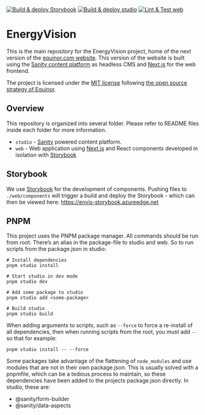 [![Build & deploy Storybook](https://github.com/equinor/energyvision/actions/workflows/storybook.yaml/badge.svg?branch=main)](https://github.com/equinor/energyvision/actions/workflows/storybook.yaml) [![Build & deploy studio](https://github.com/equinor/energyvision/actions/workflows/studio.yaml/badge.svg)](https://github.com/equinor/energyvision/actions/workflows/studio.yaml) [![Lint & Test web](https://github.com/equinor/energyvision/actions/workflows/web.yaml/badge.svg?branch=main)](https://github.com/equinor/energyvision/actions/workflows/web.yaml)

# EnergyVision

This is the main repository for the EnergyVision project, home of the next version of the [equinor.com website](https://www.equinor.com). This version of the website is built using the [Sanity content platform](https://www.sanity.io/) as headless CMS and [Next.js](https://nextjs.org/) for the web frontend.

The project is licensed under the [MIT license](https://github.com/equinor/energyvision/blob/main/LICENSE) following [the open source strategy of Equinor](https://opensource.equinor.com).

## Overview

This repository is organized into several folder. Please refer to README files inside each folder for more information.

- `studio` - [Sanity](https://www.sanity.io/) powered content platform.
- `web` - Web application using [Next.js](https://nextjs.org/) and React components developed in isolation with [Storybook](https://storybook.js.org/)

## Storybook

We use [Storybook](https://storybook.js.org/) for the development of components. Pushing files to `./web/components` will trigger a build and deploy the Storybook - which can then be viewed here: https://envis-storybook.azureedge.net

## PNPM

This project uses the PNPM package manager. All commands should be run from root. There’s an alias in the package-file to studio and web. So to run scripts from the package.json in studio:

    # Install dependencies
    pnpm studio install

    # Start studio in dev mode
    pnpm studio dev

    # Add some package to studio
    pnpm studio add <some-package>

    # Build studio
    pnpm studio build

When adding arguments to scripts, such as `--force` to force a re-install of all dependencies, then when running scripts from the root, you must add `--` so that for example:

    pnpm studio install -- --force

Some packages take advantage of the flattening of `node_modules` and use modules that are not in their own package.json. This is usually solved with a pnpmfile, which can be a tedious process to maintain, so these dependencies have been added to the projects package.json directly. In studio, these are:

- @sanity/form-builder
- @sanity/data-aspects

